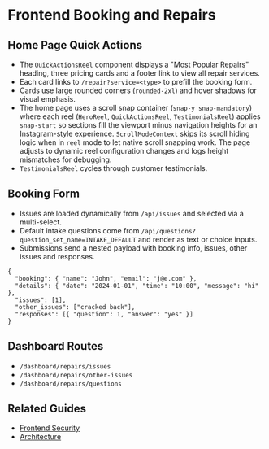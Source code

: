 # Frontend Booking and Repairs

## Home Page Quick Actions

- The `QuickActionsReel` component displays a "Most Popular Repairs" heading,
  three pricing cards and a footer link to view all repair services.
- Each card links to `/repair?service=<type>` to prefill the booking form.
- Cards use large rounded corners (`rounded-2xl`) and hover shadows for visual emphasis.
- The home page uses a scroll snap container (`snap-y snap-mandatory`) where each
  reel (`HeroReel`, `QuickActionsReel`, `TestimonialsReel`) applies `snap-start`
  so sections fill the viewport minus navigation heights for an Instagram-style
  experience. `ScrollModeContext` skips its scroll hiding logic when in `reel`
  mode to let native scroll snapping work. The page adjusts to dynamic reel
  configuration changes and logs height mismatches for debugging.
 - `TestimonialsReel` cycles through customer testimonials.

## Booking Form

- Issues are loaded dynamically from `/api/issues` and selected via a multi-select.
- Default intake questions come from `/api/questions?question_set_name=INTAKE_DEFAULT` and render as text or choice inputs.
- Submissions send a nested payload with booking info, issues, other issues and responses.

```
{
  "booking": { "name": "John", "email": "j@e.com" },
  "details": { "date": "2024-01-01", "time": "10:00", "message": "hi" },
  "issues": [1],
  "other_issues": ["cracked back"],
  "responses": [{ "question": 1, "answer": "yes" }]
}
```

## Dashboard Routes

- `/dashboard/repairs/issues`
- `/dashboard/repairs/other-issues`
- `/dashboard/repairs/questions`

## Related Guides

- [Frontend Security](SECURITY.md)
- [Architecture](ARCHITECTURE.md)
